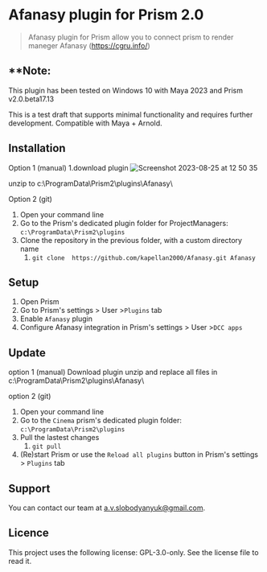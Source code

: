 # Afanasy plugin for Prism 2.0

> Afanasy plugin for Prism allow you to connect prism to render maneger Afanasy (https://cgru.info/)

## **Note: 
This plugin has been tested on Windows 10 with Maya 2023 and Prism v2.0.beta17.13

This is a test draft that supports minimal functionality and requires further development. Compatible with Maya + Arnold.



## Installation
Option 1 (manual)
1.download plugin
![Screenshot 2023-08-25 at 12 50 35](https://github.com/kapellan2000/Cinema/assets/21256398/4c31b903-1cf5-439e-b449-f26d4705dc6d)

unzip to c:\ProgramData\Prism2\plugins\Afanasy\


Option 2 (git)
1. Open your command line
1. Go to the Prism's dedicated plugin folder for ProjectManagers: `c:\ProgramData\Prism2\plugins`
1. Clone the repository in the previous folder, with a custom directory name
    1. `git clone  https://github.com/kapellan2000/Afanasy.git Afanasy`
## Setup
1. Open Prism
1. Go to Prism's settings > User >`Plugins` tab
1. Enable `Afanasy` plugin
1. Configure Afanasy integration in Prism's settings > User >`DCC apps`


## Update
option 1 (manual)
Download plugin
unzip and replace all files in c:\ProgramData\Prism2\plugins\Afanasy\

option 2 (git)
1. Open your command line
1. Go to the `Cinema` prism's dedicated plugin folder: `c:\ProgramData\Prism2\plugins`
1. Pull the lastest changes
    1. `git pull`
1. (Re)start Prism or use the `Reload all plugins` button in Prism's settings > `Plugins` tab


## Support

You can contact our team at [a.v.slobodyanyuk@gmail.com](mailto:a.v.slobodyanyuk@gmail.com).

## Licence

This project uses the following license: GPL-3.0-only. See the license file to read it.
